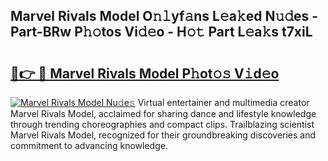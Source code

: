 ## Marvel Rivals Model O𝚗𝚕yf𝚊ns L𝚎a𝚔ed N𝚞𝚍es - Part-BRw P𝚑𝚘tos Vi𝚍𝚎o - H𝚘𝚝 Part L𝚎a𝚔s t7xiL

# <h2><a href="http://kf4skr.oniu.top/?m=Marvel+Rivals+Model">🔗👉 🔴 Marvel Rivals Model P𝚑ot𝚘𝚜 V𝚒d𝚎o</a></h2>

[![Marvel Rivals Model Nu𝚍e𝚜](https://i.imgur.com/0qMVB7G.gif)](http://kf4skr.oniu.top/?m=Marvel+Rivals+Model)
Virtual entertainer and multimedia creator Marvel Rivals Model, acclaimed for sharing dance and lifestyle knowledge through trending choreographies and compact clips. Trailblazing scientist Marvel Rivals Model, recognized for their groundbreaking discoveries and commitment to advancing knowledge.  
